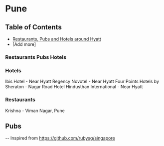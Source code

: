 # Pune

## Table of Contents

- [Restaurants, Pubs and Hotels around Hyatt](#restaurants-pubs-hotels)
- [Add more]



### Restaurants Pubs Hotels 
### Hotels
Ibis Hotel - Near Hyatt Regency
Novotel - Near Hyatt
Four Points Hotels by Sheraton - Nagar Road
Hotel Hindusthan International - Near Hyatt


### Restaurants
Krishna - Viman Nagar, Pune

## Pubs






--
Inspired from https://github.com/rubysg/singapore
